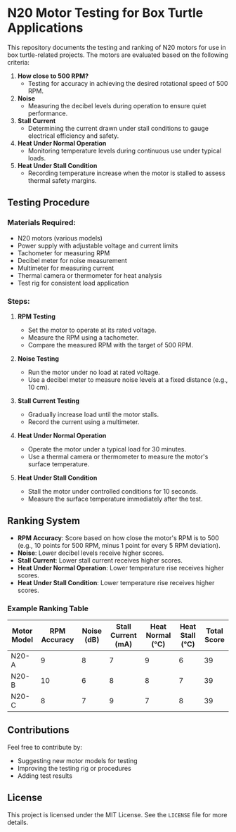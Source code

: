 # N20 Motor Testing for Box Turtle Applications

This repository documents the testing and ranking of N20 motors for use in box turtle-related projects. The motors are evaluated based on the following criteria:

1. **How close to 500 RPM?**
   - Testing for accuracy in achieving the desired rotational speed of 500 RPM.
2. **Noise**
   - Measuring the decibel levels during operation to ensure quiet performance.
3. **Stall Current**
   - Determining the current drawn under stall conditions to gauge electrical efficiency and safety.
4. **Heat Under Normal Operation**
   - Monitoring temperature levels during continuous use under typical loads.
5. **Heat Under Stall Condition**
   - Recording temperature increase when the motor is stalled to assess thermal safety margins.

## Testing Procedure

### Materials Required:
- N20 motors (various models)
- Power supply with adjustable voltage and current limits
- Tachometer for measuring RPM
- Decibel meter for noise measurement
- Multimeter for measuring current
- Thermal camera or thermometer for heat analysis
- Test rig for consistent load application

### Steps:
1. **RPM Testing**
   - Set the motor to operate at its rated voltage.
   - Measure the RPM using a tachometer.
   - Compare the measured RPM with the target of 500 RPM.

2. **Noise Testing**
   - Run the motor under no load at rated voltage.
   - Use a decibel meter to measure noise levels at a fixed distance (e.g., 10 cm).

3. **Stall Current Testing**
   - Gradually increase load until the motor stalls.
   - Record the current using a multimeter.

4. **Heat Under Normal Operation**
   - Operate the motor under a typical load for 30 minutes.
   - Use a thermal camera or thermometer to measure the motor's surface temperature.

5. **Heat Under Stall Condition**
   - Stall the motor under controlled conditions for 10 seconds.
   - Measure the surface temperature immediately after the test.

## Ranking System
- **RPM Accuracy**: Score based on how close the motor's RPM is to 500 (e.g., 10 points for 500 RPM, minus 1 point for every 5 RPM deviation).
- **Noise**: Lower decibel levels receive higher scores.
- **Stall Current**: Lower stall current receives higher scores.
- **Heat Under Normal Operation**: Lower temperature rise receives higher scores.
- **Heat Under Stall Condition**: Lower temperature rise receives higher scores.

### Example Ranking Table
| Motor Model     | RPM Accuracy | Noise (dB) | Stall Current (mA) | Heat Normal (°C) | Heat Stall (°C) | Total Score |
|-----------------|--------------|------------|---------------------|---------------------|-------------------|-------------|
| N20-A          | 9            | 8          | 7                   | 9                   | 6                 | 39          |
| N20-B          | 10           | 6          | 8                   | 8                   | 7                 | 39          |
| N20-C          | 8            | 7          | 9                   | 7                   | 8                 | 39          |

## Contributions

Feel free to contribute by:
- Suggesting new motor models for testing
- Improving the testing rig or procedures
- Adding test results

## License

This project is licensed under the MIT License. See the `LICENSE` file for more details.
